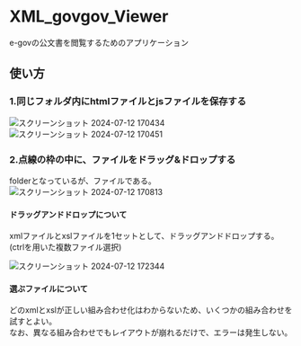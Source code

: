 # XML_govgov_Viewer
e-govの公文書を閲覧するためのアプリケーション

## 使い方
### 1.同じフォルダ内にhtmlファイルとjsファイルを保存する
![スクリーンショット 2024-07-12 170434](https://github.com/user-attachments/assets/c516dc39-dba4-47e1-981c-6ef57e785179)
![スクリーンショット 2024-07-12 170451](https://github.com/user-attachments/assets/ad58c51e-0414-4115-8532-13eee2ac5f72)

### 2.点線の枠の中に、ファイルをドラッグ&ドロップする
folderとなっているが、ファイルである。
![スクリーンショット 2024-07-12 170813](https://github.com/user-attachments/assets/b5eae1a6-b9e5-495f-8568-b358a053b9aa)

#### ドラッグアンドドロップについて
xmlファイルとxslファイルを1セットとして、ドラッグアンドドロップする。
(ctrlを用いた複数ファイル選択)

![スクリーンショット 2024-07-12 172344](https://github.com/user-attachments/assets/6a6fecbc-e45e-4cea-9390-18332144301c)

#### 選ぶファイルについて
どのxmlとxslが正しい組み合わせ化はわからないため、いくつかの組み合わせを試すとよい。
<br>
なお、異なる組み合わせでもレイアウトが崩れるだけで、エラーは発生しない。
